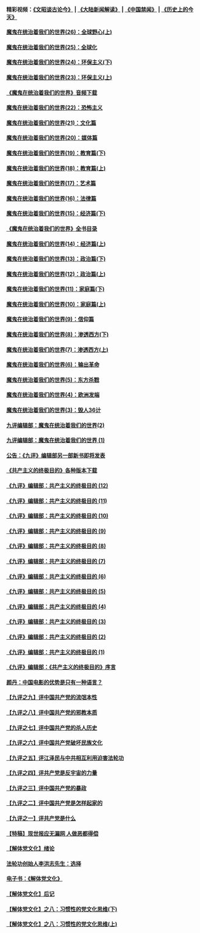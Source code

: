 #### 精彩视频：[《文昭谈古论今》](https://github.com/gfw-breaker/wenzhao/blob/master/README.md?t=12140931) | [《大陆新闻解读》](https://github.com/gfw-breaker/ntdtv-comedy/blob/master/README.md?t=12140931) | [《中国禁闻》](https://github.com/gfw-breaker/ntdtv-news/blob/master/README.md?t=12140931) | [《历史上的今天》](https://github.com/gfw-breaker/today-in-history/blob/master/README.md?t=12140931) 

#### [魔鬼在统治着我们的世界(26)：全球野心(上)](../pages/nsc422/n10900318.md?t=12140931) 

#### [魔鬼在统治着我们的世界(25)：全球化](../pages/nsc422/n10788205.md?t=12140931) 

#### [魔鬼在统治着我们的世界(24)：环保主义(下)](../pages/nsc422/n10695307.md?t=12140931) 

#### [魔鬼在统治着我们的世界(23)：环保主义(上)](../pages/nsc422/n10688613.md?t=12140931) 

#### [《魔鬼在统治着我们的世界》音频下载](../pages/nsc422/n10635553.md?t=12140931) 

#### [魔鬼在统治着我们的世界(22)：恐怖主义](../pages/nsc422/n10614727.md?t=12140931) 

#### [魔鬼在统治着我们的世界(21)：文化篇](../pages/nsc422/n10597706.md?t=12140931) 

#### [魔鬼在统治着我们的世界(20)：媒体篇](../pages/nsc422/n10586579.md?t=12140931) 

#### [魔鬼在统治着我们的世界(19)：教育篇(下)](../pages/nsc422/n10564808.md?t=12140931) 

#### [魔鬼在统治着我们的世界(18)：教育篇(上)](../pages/nsc422/n10526970.md?t=12140931) 

#### [魔鬼在统治着我们的世界(17)：艺术篇](../pages/nsc422/n10499093.md?t=12140931) 

#### [魔鬼在统治着我们的世界(16)：法律篇](../pages/nsc422/n10485969.md?t=12140931) 

#### [魔鬼在统治着我们的世界(15)：经济篇(下)](../pages/nsc422/n10469975.md?t=12140931) 

#### [《魔鬼在统治着我们的世界》全书目录](../pages/nsc422/n10464261.md?t=12140931) 

#### [魔鬼在统治着我们的世界(14)：经济篇(上)](../pages/nsc422/n10457370.md?t=12140931) 

#### [魔鬼在统治着我们的世界(13)：政治篇(下)](../pages/nsc422/n10448270.md?t=12140931) 

#### [魔鬼在统治着我们的世界(12)：政治篇(上)](../pages/nsc422/n10444576.md?t=12140931) 

#### [魔鬼在统治着我们的世界(11)：家庭篇(下)](../pages/nsc422/n10440961.md?t=12140931) 

#### [魔鬼在统治着我们的世界(10)：家庭篇(上)](../pages/nsc422/n10435448.md?t=12140931) 

#### [魔鬼在统治着我们的世界(9)：信仰篇](../pages/nsc422/n10432159.md?t=12140931) 

#### [魔鬼在统治着我们的世界(8)：渗透西方(下)](../pages/nsc422/n10429603.md?t=12140931) 

#### [魔鬼在统治着我们的世界(7)：渗透西方(上)](../pages/nsc422/n10426013.md?t=12140931) 

#### [魔鬼在统治着我们的世界(6)：输出革命](../pages/nsc422/n10421536.md?t=12140931) 

#### [魔鬼在统治着我们的世界(5)：东方杀戮](../pages/nsc422/n10417707.md?t=12140931) 

#### [魔鬼在统治着我们的世界(4)：欧洲发端](../pages/nsc422/n10414890.md?t=12140931) 

#### [魔鬼在统治着我们的世界(3)：毁人36计](../pages/nsc422/n10411583.md?t=12140931) 

#### [九评编辑部：魔鬼在统治着我们的世界(2)](../pages/nsc422/n10410036.md?t=12140931) 

#### [九评编辑部：魔鬼在统治着我们的世界 (1)](../pages/nsc422/n10406825.md?t=12140931) 

#### [公告：《九评》编辑部另一部新书即将发表](../pages/nsc422/n10405104.md?t=12140931) 

#### [《共产主义的终极目的》各种版本下载](../pages/nsc422/n10022138.md?t=12140931) 

#### [《九评》编辑部：共产主义的终极目的 (12)](../pages/nsc422/n9933272.md?t=12140931) 

#### [《九评》编辑部：共产主义的终极目的 (11)](../pages/nsc422/n9924973.md?t=12140931) 

#### [《九评》编辑部：共产主义的终极目的 (10)](../pages/nsc422/n9920883.md?t=12140931) 

#### [《九评》编辑部：共产主义的终极目的 (9)](../pages/nsc422/n9916363.md?t=12140931) 

#### [《九评》编辑部：共产主义的终极目的 (8)](../pages/nsc422/n9912488.md?t=12140931) 

#### [《九评》编辑部：共产主义的终极目的 (7)](../pages/nsc422/n9901176.md?t=12140931) 

#### [《九评》编辑部：共产主义的终极目的 (6)](../pages/nsc422/n9899359.md?t=12140931) 

#### [《九评》编辑部：共产主义的终极目的 (5)](../pages/nsc422/n9893174.md?t=12140931) 

#### [《九评》编辑部：共产主义的终极目的 (4)](../pages/nsc422/n9891246.md?t=12140931) 

#### [《九评》编辑部：共产主义的终极目的 (3)](../pages/nsc422/n9879879.md?t=12140931) 

#### [《九评》编辑部：共产主义的终极目的 (2)](../pages/nsc422/n9876205.md?t=12140931) 

#### [《九评》编辑部：共产主义的终极目的 (1)](../pages/nsc422/n9865857.md?t=12140931) 

#### [《九评》编辑部：《共产主义的终极目的》序言](../pages/nsc422/n9862666.md?t=12140931) 

#### [颜丹：中国电影的优势是只有一种语言？](../pages/nsc422/n9583062.md?t=12140931) 

#### [【九评之九】评中国共产党的流氓本性](../pages/nsc422/n737542.md?t=12140931) 

#### [【九评之八】评中国共产党的邪教本质](../pages/nsc422/n735942.md?t=12140931) 

#### [【九评之七】评中国共产党的杀人历史](../pages/nsc422/n733806.md?t=12140931) 

#### [【九评之六】评中国共产党破坏民族文化](../pages/nsc422/n731667.md?t=12140931) 

#### [【九评之五】评江泽民与中共相互利用迫害法轮功](../pages/nsc422/n730058.md?t=12140931) 

#### [【九评之四】评共产党是反宇宙的力量](../pages/nsc422/n727814.md?t=12140931) 

#### [【九评之三】评中国共产党的暴政](../pages/nsc422/n725597.md?t=12140931) 

#### [【九评之二】评中国共产党是怎样起家的](../pages/nsc422/n723946.md?t=12140931) 

#### [【九评之一】评共产党是什么](../pages/nsc422/n722529.md?t=12140931) 

#### [【特稿】现世报应无漏网 人做恶都得偿](../pages/nsc422/n4215167.md?t=12140931) 

#### [【解体党文化】绪论](../pages/nsc422/n1449356.md?t=12140931) 

#### [法轮功创始人李洪志先生：选择](../pages/nsc422/n3580738.md?t=12140931) 

#### [电子书：《解体党文化》](../pages/nsc422/n1573484.md?t=12140931) 

#### [【解体党文化】后记](../pages/nsc422/n1531999.md?t=12140931) 

#### [【解体党文化】之八：习惯性的党文化思维(下)](../pages/nsc422/n1526477.md?t=12140931) 

#### [【解体党文化】之八：习惯性的党文化思维(上)](../pages/nsc422/n1520631.md?t=12140931) 

